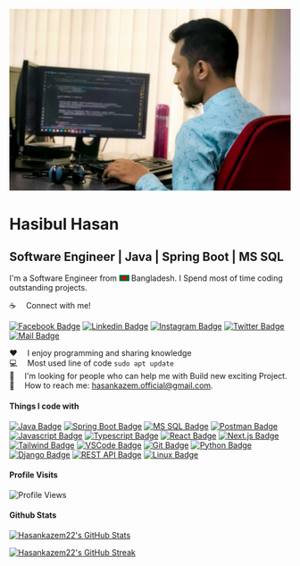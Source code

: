![Github Banner](assets/github-banner.jpg)

# Hasibul Hasan
## Software Engineer | Java | Spring Boot | MS SQL

I'm a Software Engineer from <img src="assets/bangladesh.png" width="18"/> Bangladesh. I Spend most of time coding outstanding projects.

:coffee: &emsp;Connect with me!

[![Facebook Badge](https://img.shields.io/badge/Facebook-1877F2?style=for-the-badge&logo=facebook&logoColor=white)](https://facebook.com/hasankazem22) [![Linkedin Badge](https://img.shields.io/badge/LinkedIn-0077B5?style=for-the-badge&logo=linkedin&logoColor=white)](https://www.linkedin.com/in/hasankazem22/) [![Instagram Badge](https://img.shields.io/badge/Instagram-E4405F?style=for-the-badge&logo=instagram&logoColor=white)](https://instagram.com/hasankazem22) [![Twitter Badge](https://img.shields.io/badge/Twitter-1DA1F2?style=for-the-badge&logo=twitter&logoColor=white)](https://twitter.com/hasankazem22) [![Mail Badge](https://img.shields.io/badge/Gmail-D14836?style=for-the-badge&logo=gmail&logoColor=white)](mailto:hasankazem.official@gmail.com)

:hearts: &emsp;I enjoy programming and sharing knowledge <br/>
:computer: &emsp;Most used line of code `sudo apt update` <br/>
🤔 &emsp;I'm looking for people who can help me with Build new exciting Project.<br/>
:e-mail: &emsp;How to reach me: hasankazem.official@gmail.com.<br/>

#### Things I code with

[![Java Badge](https://img.shields.io/badge/Java-ED8B00?style=for-the-badge&logo=java&logoColor=white)](#) [![Spring Boot Badge](https://img.shields.io/badge/Spring%20Boot-6DB33F?style=for-the-badge&logo=spring-boot&logoColor=white)](#) [![MS SQL Badge](https://img.shields.io/badge/Microsoft%20SQL%20Server-CC2927?style=for-the-badge&logo=microsoft-sql-server&logoColor=white)](#) [![Postman Badge](https://img.shields.io/badge/Postman-FF6C37?style=for-the-badge&logo=postman&logoColor=white)](#) [![Javascript Badge](https://img.shields.io/badge/-Javascript-F0DB4F?style=for-the-badge&labelColor=black&logo=javascript&logoColor=F0DB4F)](#) [![Typescript Badge](https://img.shields.io/badge/-Typescript-007acc?style=for-the-badge&labelColor=black&logo=typescript&logoColor=007acc)](#) [![React Badge](https://img.shields.io/badge/-React-61DBFB?style=for-the-badge&labelColor=black&logo=react&logoColor=61DBFB)](#) [![Next.js Badge](https://img.shields.io/badge/next.js-000000?style=for-the-badge&logo=nextdotjs&logoColor=white)](#) [![Tailwind Badge](https://img.shields.io/badge/Tailwind%20CSS-092749?style=for-the-badge&logo=tailwindcss&logoColor=06B6D4&labelColor=000000)](#) [![VSCode Badge](https://img.shields.io/badge/Visual_Studio-5C2D91?style=for-the-badge&logo=visual%20studio&logoColor=white)](#) [![Git Badge](https://img.shields.io/badge/Git-F05032?style=for-the-badge&logo=git&logoColor=white)](#) [![Python Badge](https://img.shields.io/badge/Python-3776AB?style=for-the-badge&logo=python&logoColor=white)](#) [![Django Badge](https://img.shields.io/badge/Django-092E20?style=for-the-badge&logo=django&logoColor=white)](#) [![REST API Badge](https://img.shields.io/badge/REST%20API-FF6C37?style=for-the-badge&logo=restful&logoColor=white)](#) [![Linux Badge](https://img.shields.io/badge/Linux-FCC624?style=for-the-badge&logo=linux&logoColor=black)](#) 

#### Profile Visits

![Profile Views](https://komarev.com/ghpvc/?username=hasankazem22&color=blue&style=for-the-badge)

#### Github Stats

[![Hasankazem22's GitHub Stats](https://github-readme-stats.vercel.app/api?username=hasankazem22&count_private=true&theme=tokyonight&hide=contribs,prs)](#)

[![Hasankazem22's GitHub Streak](https://github-readme-streak-stats.herokuapp.com/?user=hasankazem22&theme=tokyonight)](#)
